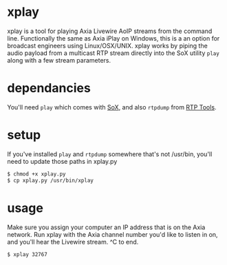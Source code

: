 xplay
=====
xplay is a tool for playing Axia Livewire AoIP streams from the command line. Functionally the same as Axia iPlay on Windows, this is a an option for broadcast engineers using Linux/OSX/UNIX. xplay works by piping the audio payload from a multicast RTP stream directly into the SoX utility `play` along with a few stream parameters. 

dependancies
=====
You'll need `play` which comes with <a href = "http://sox.sourceforge.net/">SoX</a>, and also `rtpdump` from <a href = "http://www.cs.columbia.edu/irt/software/rtptools/">RTP Tools</a>.

setup
=====
If you've installed `play` and `rtpdump` somewhere that's not /usr/bin, you'll need to update those paths in xplay.py
```bash
$ chmod +x xplay.py
$ cp xplay.py /usr/bin/xplay
```
usage
=====
Make sure you assign your computer an IP address that is on the Axia network. Run xplay with the Axia channel number you'd like to listen in on, and you'll hear the Livewire stream. ^C to end.
```bash
$ xplay 32767
```
